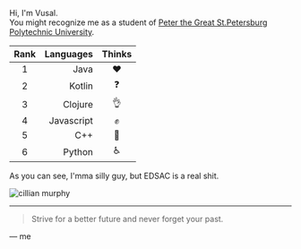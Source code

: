 Hi, I'm Vusal.  
You might recognize me as a student of [Peter the Great St.Petersburg Polytechnic University](https://english.spbstu.ru/).

| Rank | Languages | Thinks     |
|:----:|----------:|:----------:|
|     1| Java      | :heart:    |
|     2| Kotlin    | :question: |
|     3| Clojure   | :ok_hand:  |
|     4| Javascript| :fist:     |
|     5| C++       | :fu:       |
|     6| Python    |:wheelchair:|

As you can see, I'mma silly guy, but EDSAC is a real shit.

![cillian murphy](https://github.com/user-attachments/assets/16a62fdb-6bc5-469e-a454-7f2ff48e62ef)

---
> Strive for a better future and never forget your past.

— me
